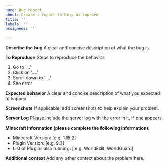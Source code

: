 ```yaml
---
name: Bug report
about: Create a report to help us improve
title: ''
labels: ''
assignees: ''

---
```


**Describe the bug**
A clear and concise description of what the bug is.

**To Reproduce**
Steps to reproduce the behavior:
1. Go to '...'
2. Click on '....'
3. Scroll down to '....'
4. See error

**Expected behavior**
A clear and concise description of what you expected to happen.

**Screenshots**
If applicable, add screenshots to help explain your problem.

**Server Log**
Please include the server log with the error in it, if one appears.

**Minecraft Information (please complete the following information):**
 - Minecraft Version: [e.g. 1.15.2]
 - Plugin Version: [e.g. 9.3]
 - List of Plugins also running: [ e.g. WorldEdit, WorldGuard]

**Additional context**
Add any other context about the problem here.

